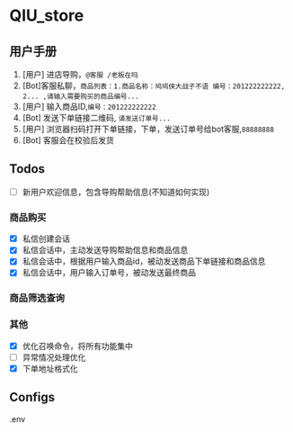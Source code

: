 # QIU_store
## 用户手册
1. [用户] 进店导购，`@客服 /老板在吗`
2. [Bot]客服私聊，`商品列表：1.商品名称：鸠鸠侠大战子不语 编号：201222222222, 2... ,请输入需要购买的商品编号...`
3. [用户] 输入商品ID,`编号：201222222222`
4. [Bot] 发送下单链接二维码, `请发送订单号...`
4. [用户] 浏览器扫码打开下单链接，下单，发送订单号给bot客服,`88888888`
5. [Bot] 客服会在校验后发货

## Todos
- [ ] 新用户欢迎信息，包含导购帮助信息(不知道如何实现)
### 商品购买
- [x] 私信创建会话
- [x] 私信会话中，主动发送导购帮助信息和商品信息
- [x] 私信会话中，根据用户输入商品id，被动发送商品下单链接和商品信息
- [x] 私信会话中，用户输入订单号，被动发送最终商品

### 商品筛选查询

### 其他
- [x] 优化召唤命令，将所有功能集中
- [ ] 异常情况处理优化
- [x] 下单地址格式化
## Configs
.env
